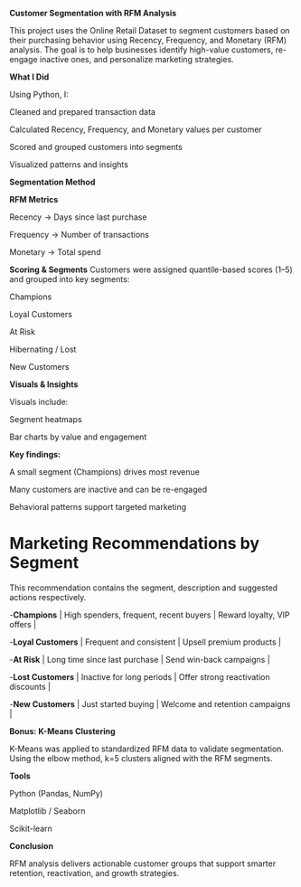 **Customer Segmentation with RFM Analysis**

This project uses the Online Retail Dataset to segment customers based on their purchasing behavior using Recency, Frequency, and Monetary (RFM) analysis. The goal is to help businesses identify high-value customers, re-engage inactive ones, and personalize marketing strategies.

**What I Did**

Using Python, I:

Cleaned and prepared transaction data

Calculated Recency, Frequency, and Monetary values per customer

Scored and grouped customers into segments

Visualized patterns and insights

**Segmentation Method**

**RFM Metrics**

Recency → Days since last purchase

Frequency → Number of transactions

Monetary → Total spend

**Scoring & Segments**
Customers were assigned quantile-based scores (1–5) and grouped into key segments:

Champions

Loyal Customers

At Risk

Hibernating / Lost

New Customers

**Visuals & Insights**

Visuals include:

Segment heatmaps

Bar charts by value and engagement

**Key findings:**

A small segment (Champions) drives most revenue

Many customers are inactive and can be re-engaged

Behavioral patterns support targeted marketing

# Marketing Recommendations by Segment
This recommendation contains the segment, description and suggested actions respectively.

-**Champions** | High spenders, frequent, recent buyers | Reward loyalty, VIP offers |

-**Loyal Customers** | Frequent and consistent | Upsell premium products |

-**At Risk** | Long time since last purchase | Send win-back campaigns |

-**Lost Customers** | Inactive for long periods | Offer strong reactivation discounts |

-**New Customers** | Just started buying | Welcome and retention campaigns |

**Bonus: K-Means Clustering**

K-Means was applied to standardized RFM data to validate segmentation. Using the elbow method, k=5 clusters aligned with the RFM segments.

**Tools**

Python (Pandas, NumPy)

Matplotlib / Seaborn

Scikit-learn

**Conclusion**

RFM analysis delivers actionable customer groups that support smarter retention, reactivation, and growth strategies.
